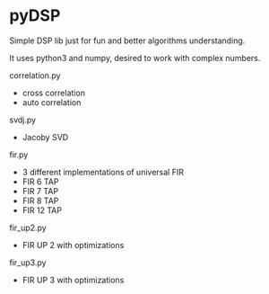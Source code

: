 # pyDSP
Simple DSP lib just for fun and better algorithms understanding.

It uses python3 and numpy, desired to work with complex numbers.

correlation.py
- cross correlation
- auto correlation

svdj.py
- Jacoby SVD

fir.py
- 3 different implementations of universal FIR
- FIR 6 TAP
- FIR 7 TAP
- FIR 8 TAP
- FIR 12 TAP

fir_up2.py
- FIR UP 2 with optimizations

fir_up3.py
- FIR UP 3 with optimizations